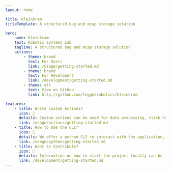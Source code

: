 ```yaml
---
layout: home

title: Kleinkram
titleTemplate: A structured bag and mcap storage solution

hero:
    name: Kleinkram
    text: Robotic Systems Lab
    tagline: A structured bag and mcap storage solution
    actions:
        - theme: brand
          text: For Users
          link: /usage/getting-started.md
        - theme: brand
          text: For Developers
          link: /development/getting-started.md
        - theme: alt
          text: View on GitHub
          link: http://github.com/leggedrobotics/kleinkram

features:
    - title: Write Custom Actions?
      icon: 📝
      details: Custom actions can be used for data processing, click here for more information.
      link: /usage/actions/getting-started.md
    - title: How to Use the CLI?
      icon: 🚀
      details: We offer a python CLI to interact with the application, click here for more information.
      link: /usage/python/getting-started.md
    - title: Want to Contribute?
      icon: 🤝
      details: Information on how to start the project locally can be found in the developer documentation.
      link: /development/getting-started.md
---
```


